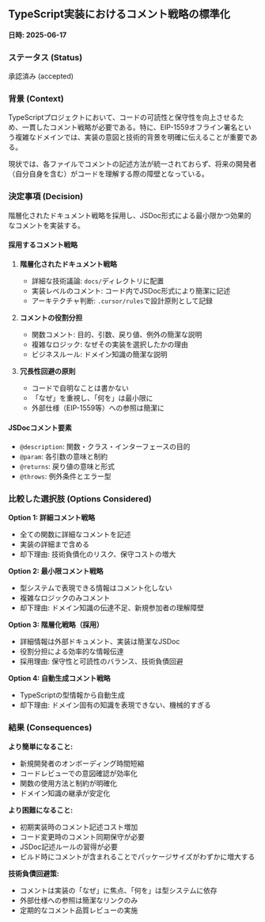 ## TypeScript実装におけるコメント戦略の標準化

<b>日時: 2025-06-17</b>

### ステータス (Status)
承認済み (accepted)

### 背景 (Context)
TypeScriptプロジェクトにおいて、コードの可読性と保守性を向上させるため、一貫したコメント戦略が必要である。特に、EIP-1559オフライン署名という複雑なドメインでは、実装の意図と技術的背景を明確に伝えることが重要である。

現状では、各ファイルでコメントの記述方法が統一されておらず、将来の開発者（自分自身を含む）がコードを理解する際の障壁となっている。

### 決定事項 (Decision)
階層化されたドキュメント戦略を採用し、JSDoc形式による最小限かつ効果的なコメントを実装する。

#### 採用するコメント戦略
1. **階層化されたドキュメント戦略**
   - 詳細な技術議論: `docs/`ディレクトリに配置
   - 実装レベルのコメント: コード内でJSDoc形式により簡潔に記述
   - アーキテクチャ判断: `.cursor/rules`で設計原則として記録

2. **コメントの役割分担**
   - 関数コメント: 目的、引数、戻り値、例外の簡潔な説明
   - 複雑なロジック: なぜその実装を選択したかの理由
   - ビジネスルール: ドメイン知識の簡潔な説明

3. **冗長性回避の原則**
   - コードで自明なことは書かない
   - 「なぜ」を重視し、「何を」は最小限に
   - 外部仕様（EIP-1559等）への参照は簡潔に

#### JSDocコメント要素
- `@description`: 関数・クラス・インターフェースの目的
- `@param`: 各引数の意味と制約
- `@returns`: 戻り値の意味と形式
- `@throws`: 例外条件とエラー型

### 比較した選択肢 (Options Considered)

**Option 1: 詳細コメント戦略**
- 全ての関数に詳細なコメントを記述
- 実装の詳細まで含める
- 却下理由: 技術負債化のリスク、保守コストの増大

**Option 2: 最小限コメント戦略**
- 型システムで表現できる情報はコメント化しない
- 複雑なロジックのみコメント
- 却下理由: ドメイン知識の伝達不足、新規参加者の理解障壁

**Option 3: 階層化戦略（採用）**
- 詳細情報は外部ドキュメント、実装は簡潔なJSDoc
- 役割分担による効率的な情報伝達
- 採用理由: 保守性と可読性のバランス、技術負債回避

**Option 4: 自動生成コメント戦略**
- TypeScriptの型情報から自動生成
- 却下理由: ドメイン固有の知識を表現できない、機械的すぎる

### 結果 (Consequences)

**より簡単になること:**
- 新規開発者のオンボーディング時間短縮
- コードレビューでの意図確認が効率化
- 関数の使用方法と制約が明確化
- ドメイン知識の継承が安定化

**より困難になること:**
- 初期実装時のコメント記述コスト増加
- コード変更時のコメント同期保守が必要
- JSDoc記述ルールの習得が必要
- ビルド時にコメントが含まれることでパッケージサイズがわずかに増大する

**技術負債回避策:**
- コメントは実装の「なぜ」に焦点、「何を」は型システムに依存
- 外部仕様への参照は簡潔なリンクのみ
- 定期的なコメント品質レビューの実施 